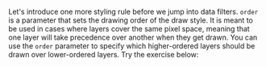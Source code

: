 Let's introduce one more styling rule before we jump into data filters. `order` is a parameter that sets the drawing order of the draw style. It is meant to be used in cases where layers cover the same pixel space, meaning that one layer will take precedence over another when they get drawn. You can use the `order` parameter to specify which higher-ordered layers should be drawn over lower-ordered layers. Try the exercise below: 
